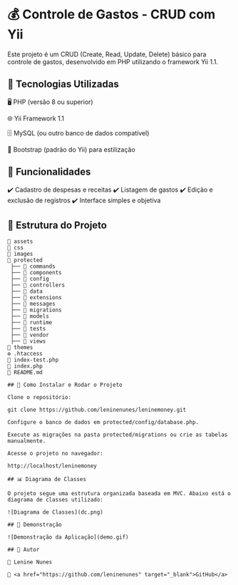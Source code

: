# 💰 Controle de Gastos - CRUD com Yii

 

Este projeto é um CRUD (Create, Read, Update, Delete) básico para controle de gastos, desenvolvido em PHP utilizando o framework Yii 1.1.

## 🚀 Tecnologias Utilizadas

🖥️ PHP (versão 8 ou superior)

🌐 Yii Framework 1.1

🗄️ MySQL (ou outro banco de dados compatível)

🎨 Bootstrap (padrão do Yii) para estilização

## 📌 Funcionalidades

✔️ Cadastro de despesas e receitas ✔️ Listagem de gastos ✔️ Edição e exclusão de registros ✔️ Interface simples e objetiva

## 📂 Estrutura do Projeto

```plaintext
📂 assets
📂 css
📂 images
📂 protected
 ├── 📁 commands
 ├── 📁 components
 ├── 📁 config
 ├── 📁 controllers
 ├── 📁 data
 ├── 📁 extensions
 ├── 📁 messages
 ├── 📁 migrations
 ├── 📁 models
 ├── 📁 runtime
 ├── 📁 tests
 ├── 📁 vendor
 ├── 📁 views
📂 themes
⚙️ .htaccess
📜 index-test.php
📜 index.php
📖 README.md

## 🔧 Como Instalar e Rodar o Projeto

Clone o repositório:

git clone https://github.com/leninenunes/leninemoney.git

Configure o banco de dados em protected/config/database.php.

Execute as migrações na pasta protected/migrations ou crie as tabelas manualmente.

Acesse o projeto no navegador:

http://localhost/leninemoney

## 📊 Diagrama de Classes

O projeto segue uma estrutura organizada baseada em MVC. Abaixo está o diagrama de classes utilizado:

![Diagrama de Classes](dc.png)

## 🎥 Demonstração

![Demonstração da Aplicação](demo.gif)

## 📖 Autor

👤 Lenine Nunes

🔗 <a href="https://github.com/leninenunes" target="_blank">GitHub</a>